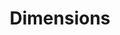 ---
bigquery: https://console.cloud.google.com/bigquery?p=covid-19-dimensions-ai&page=table&d=data&t=publications
contributors: Digital Science, https://www.digital-science.com/
cost: Free for personal, non-commercial use.
description: Dimensions contains more than 100 million publications, ranging from
  articles published in scholarly journals, books and book chapters, to preprints
  and conference proceedings. All publications are contextualized with linked data
  sets, funding, publications, patents, clinical trials, and policy documents. You
  can also view associated categories, funders, institutions, and researcher profiles.
documentation: https://docs.dimensions.ai/bigquery/index.html
last_edit: 04/13/2022, 05:54:24
location: https://www.dimensions.ai/products/free/
maintained_by: Digital Science, https://www.digital-science.com/
schema_fields:
- date_inserted
- associated_publication_arxiv_id
- date_modified
- interventions
- original_assignee
- investigators
- priority_year
- mesh_headings
- expiration_date
- date_print
- types
- current_assignee_countries
- assignee_countries
- resulting_publication_ids
- date_online
- phase
- research_org_state_names
- funder_orgs
- date_imported_gbq
- category_hrcs_rac
- funding_cny
- research_orgs
- description
- year
- current_assignee
- resulting_publication_doi
- pmcid
- associated_publication_doi
- category_hrcs_hc
- funding_currency
- family_count
- original_title
- funder_countries
- funding_aud
- research_org_countries
- associated_publication_id
- repository_id
- pages
- parent_id
- brief_title
- funder_org_state_codes
- journal
- associated_publication_pmid
- start_year
- journal_lists
- email_address
- inventor_names
- source_id
- metrics
- address
- open_access_categories_v2
- created_date
- category_hra
- priority_date
- start_date
- name
- labels
- filing_year
- funding_eur
- wikipedia_url
- funding_details
- altmetrics
- category_for
- external_ids
- repository_url
- funding_amount
- associated_grant_ids
- filing_date
- funding_usd
- status
- funder_org_acronyms
- application_number
- ipcr
- family_members_ids
- doi
- original_assignee_orgs
- language
- research_org_state_codes
- authors
- established
- links
- acknowledgements
- proceedings_title
- funder_org_countries
- abstract
- granted_date
- research_org_city_names
- funder_org
- assignee_orgs
- patent_ids
- aliases
- funding_nzd
- acronyms
- clinical_trial_ids
- family_id
- registry
- funder_org_cities
- end_date
- kind
- pmid
- expiration_year
- funding_cad
- research_org_cities
- conditions
- category_uoa
- grant_number
- reference_ids
- category_bra
- id
- cited_by_ids
- book_title
- category_icrp_cso
- funding_jpy
- concepts
- supporting_grant_ids
- original_abstract
- filing_status
- citation_string
- cpc
- title
- mesh_terms
- relationships
- active_years
- researcher_ids
- gender
- current_assignee_orgs
- original_assignee_countries
- publication_year
- publisher
- subtitles
- organisation_details
- category_sdg
- publication_ids
- research_org_country_names
- legal_status
- categories
- funding_chf
- date
- repository_name
- issue
- eisbn
- isbn
- funding_gbp
- volume
- acronym
- license
- book_series_title
- citations
- jurisdiction
- foa_number
- open_access_categories
- category_rcdc
- conference
- linkout
- editors
- category_icrp_ct
- type
- granted_year
- end_year
- publication_date
- legal_events
- date_normal
- citations_count
- embargo_date
- arxiv_id
shortname: dimensions
tags:
- scholarly literature
- patents
- funding
- clinical trials
- academic profiles
terms_of_use: 'Use of both the Dimensions COVID-19 dataset and full Dimensions dataset
  are subject to the Dimensions Terms of use: https://www.dimensions.ai/policies-terms-legal '
title: Dimensions
uuid: dcff88bd-fe6b-4fdb-8159-809bf9d7bc1c
---